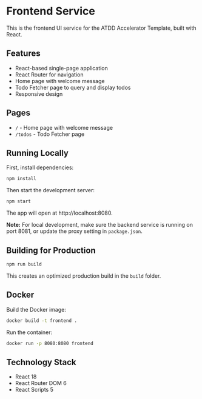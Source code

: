 # Frontend Service

This is the frontend UI service for the ATDD Accelerator Template, built with React.

## Features

- React-based single-page application
- React Router for navigation
- Home page with welcome message
- Todo Fetcher page to query and display todos
- Responsive design

## Pages

- `/` - Home page with welcome message
- `/todos` - Todo Fetcher page

## Running Locally

First, install dependencies:

```bash
npm install
```

Then start the development server:

```bash
npm start
```

The app will open at http://localhost:8080.

**Note:** For local development, make sure the backend service is running on port 8081, or update the proxy setting in `package.json`.

## Building for Production

```bash
npm run build
```

This creates an optimized production build in the `build` folder.

## Docker

Build the Docker image:

```bash
docker build -t frontend .
```

Run the container:

```bash
docker run -p 8080:8080 frontend
```

## Technology Stack

- React 18
- React Router DOM 6
- React Scripts 5
